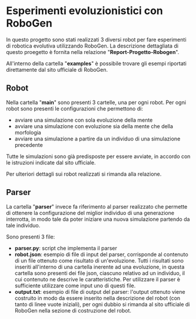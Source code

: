 # Esperimenti evoluzionistici con RoboGen
In questo progetto sono stati realizzati 3 diversi robot per fare esperimenti di robotica evolutiva utilizzando RoboGen.
La descrizione dettagliata di questo proegetto è fornita nella relazione "**Report-Progetto-Robogen**".

All'interno della cartella "**examples**" è possibile trovare gli esempi riportati direttamente dal sito ufficiale di RoboGen.

## Robot
Nella cartella "**main**" sono presenti 3 cartelle, una per ogni robot.
Per ogni robot sono presenti le configurazioni che permettono di:
- avviare una simulazione con sola evoluzione della mente
- avviare una simulazione con evoluzione sia della mente che della morfologia
- avviare una simulazione a partire da un individuo di una simulazione precedente

Tutte le simulazioni sono già predisposte per essere avviate, in accordo con le istruzioni indicate dal sito ufficiale.

Per ulteriori dettagli sui robot realizzati si rimanda alla relazione.

## Parser
La cartella "**parser**" invece fa riferimento al parser realizzato che permette di ottenere la configurazione del miglior individuo di una generazione interrotta, in modo tale da poter iniziare una nuova simulazione partendo da tale individuo.

Sono presenti 3 file:
- **parser.py**: script che implementa il parser
- **robot.json**: esempio di file di input del parser, corrisponde al contenuto di un file ottenuto come risultato di un'evoluzione. Tutti i risultati sono inseriti all'interno di una cartella inerente ad una evoluzione, in questa cartella sono presenti dei file json, ciascuno relativo ad un individuo, il cui contenuto ne descrive le caratteristiche. Per utilizzare il parser è sufficiente utilizzare come input uno di questi file.
- **output.txt**: esempio di file di output del parser: l'output ottenuto viene costruito in modo da essere inserito nella descrizione del robot (con tanto di linee vuote iniziali), per ogni dubbio si rimanda al sito ufficiale di RoboGen nella sezione di costruzione del robot.
